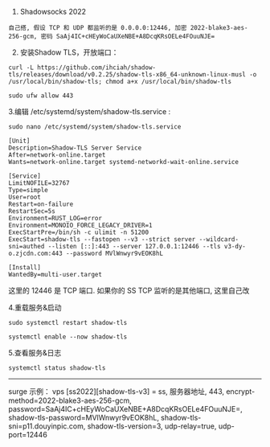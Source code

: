 1. Shadowsocks 2022
````
自己搭, 假设 TCP 和 UDP 都监听的是 0.0.0.0:12446, 加密 2022-blake3-aes-256-gcm, 密码 SaAj4IC+cHEyWoCaUXeNBE+A8DcqKRsOELe4FOuuNJE=
````

2. 安装Shadow TLS，开放端口：
````
curl -L https://github.com/ihciah/shadow-tls/releases/download/v0.2.25/shadow-tls-x86_64-unknown-linux-musl -o /usr/local/bin/shadow-tls; chmod a+x /usr/local/bin/shadow-tls
````

````
sudo ufw allow 443
````

 3.编辑 /etc/systemd/system/shadow-tls.service :
 ````
sudo nano /etc/systemd/system/shadow-tls.service
````

````
[Unit]
Description=Shadow-TLS Server Service
After=network-online.target
Wants=network-online.target systemd-networkd-wait-online.service

[Service]
LimitNOFILE=32767
Type=simple
User=root
Restart=on-failure
RestartSec=5s
Environment=RUST_LOG=error
Environment=MONOIO_FORCE_LEGACY_DRIVER=1
ExecStartPre=/bin/sh -c ulimit -n 51200
ExecStart=shadow-tls --fastopen --v3 --strict server --wildcard-sni=authed --listen [::]:443 --server 127.0.0.1:12446 --tls v3-dy-o.zjcdn.com:443 --password MVlWnwyr9vEOK8hL

[Install]
WantedBy=multi-user.target
````
这里的 12446 是 TCP 端口. 如果你的 SS TCP 监听的是其他端口, 这里自己改

4.重载服务&启动
````
sudo systemctl restart shadow-tls
````

````
systemctl enable --now shadow-tls
````

5.查看服务&日志
````
systemctl status shadow-tls
````

----------------------------------------------------------------------------------------------------
surge 示例：
vps [ss2022][shadow-tls-v3] = ss, 服务器地址, 443, encrypt-method=2022-blake3-aes-256-gcm, password=SaAj4IC+cHEyWoCaUXeNBE+A8DcqKRsOELe4FOuuNJE=, shadow-tls-password=MVlWnwyr9vEOK8hL, shadow-tls-sni=p11.douyinpic.com, shadow-tls-version=3, udp-relay=true, udp-port=12446


